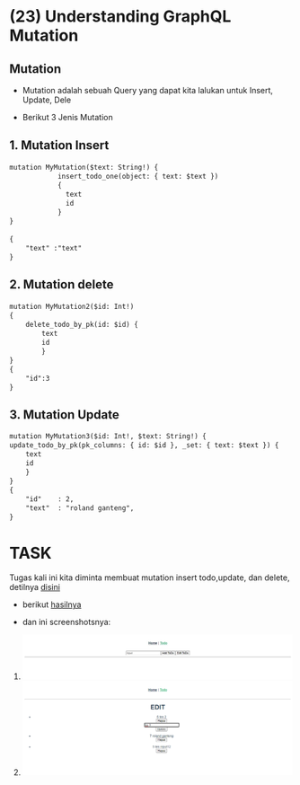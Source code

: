 # (23) Understanding GraphQL Mutation

## Mutation

- Mutation adalah sebuah Query yang dapat kita lalukan untuk Insert, Update, Dele

- Berikut 3 Jenis Mutation

## 1. Mutation Insert

```
mutation MyMutation($text: String!) {
            insert_todo_one(object: { text: $text })
            {
              text
              id
            }
}

{
    "text" :"text"
}
```

## 2. Mutation delete

```
mutation MyMutation2($id: Int!)
{
    delete_todo_by_pk(id: $id) {
        text
        id
        }
}
{
    "id":3
}
```

## 3. Mutation Update

```
mutation MyMutation3($id: Int!, $text: String!) {
update_todo_by_pk(pk_columns: { id: $id }, _set: { text: $text }) {
    text
    id
    }
}
{
    "id"    : 2,
    "text"  : "roland ganteng",
}
```

# TASK

Tugas kali ini kita diminta membuat mutation insert todo,update, dan delete, detilnya [disini](https://docs.google.com/document/d/1QB3Yc5irk_zeIYZo5rxR6CGnMXGiICTujlyaWuZ7xqc/edit)

- berikut [hasilnya](praktikum/)

- dan ini screenshotsnya:

1. ![](screenshots/todoInput.jpg)
2. ![](screenshots/todoEdit.png)

